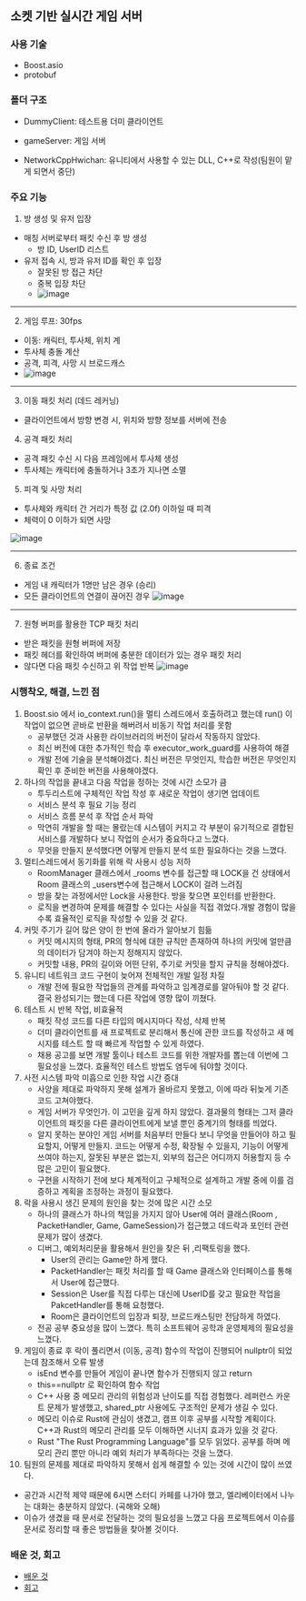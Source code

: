 ## 소켓 기반 실시간 게임 서버
### 사용 기술
- Boost.asio
- protobuf

### 폴더 구조

- DummyClient: 테스트용 더미 클라이언트

- gameServer: 게임 서버

- NetworkCppHwichan: 유니티에서 사용할 수 있는 DLL, C++로 작성(팀원이 맡게 되면서 중단)



### 주요 기능
1. 방 생성 및 유저 입장
  - 매칭 서버로부터 패킷 수신 후 방 생성
    - 방 ID, UserID 리스트
  - 유저 접속 시, 방과 유저 ID를 확인 후 입장
    - 잘못된 방 접근 차단
    - 중복 입장 차단
    - ![image](https://user-images.githubusercontent.com/52772732/228202021-66c3e2d1-bd87-4b16-9389-8cdf0a3a11e2.png)

---------

2. 게임 루프: 30fps
  - 이동: 캐릭터, 투사체, 위치 계
  - 투사체 충돌 계산
  - 공격, 피격, 사망 시 브로드캐스
  - ![image](https://user-images.githubusercontent.com/52772732/228202343-f50b52ea-bc16-4977-96e9-59e8b2318bca.png)

---------

3. 이동  패킷 처리 (데드 레커닝)
  - 클라이언트에서 방향 변경 시, 위치와 방향 정보를 서버에 전송

4. 공격 패킷 처리
  - 공격 패킷 수신 시 다음 프레임에서 투사체 생성
  - 투사체는 캐릭터에 충돌하거나 3초가 지나면 소멸


5. 피격 및 사망 처리
  - 투사체와 캐릭터 간 거리가 특정 값 (2.0f) 이하일 때 피격
  - 체력이 0 이하가 되면 사망

![image](https://user-images.githubusercontent.com/52772732/228202678-abbdb070-7afc-41c4-9609-339419b79df4.png)

-------

6. 종료 조건
  - 게임 내 캐릭터가 1명만 남은 경우 (승리)
  - 모든 클라이언트의 연결이 끊어진 경우
![image](https://user-images.githubusercontent.com/52772732/228202941-fc12a0f1-2a9a-4ba4-a18f-9596eaba6603.png)


------

7. 원형 버퍼를 활용한 TCP 패킷 처리
  - 받은 패킷을 원형 버퍼에 저장
  - 패킷 헤더를 확인하여 버퍼에 충분한 데이터가 있는 경우 패킷 처리
  - 않다면 다음 패킷 수신하고 위 작업 반복
![image](https://user-images.githubusercontent.com/52772732/228202955-fe732128-a7dc-43c8-bed7-c8bc7d999fed.png)

### 시행착오, 해결, 느낀 점

1. Boost.sio 에서 io_context.run()을 멀티 스레드에서 호출하려고 했는데 run() 이 작업이 없으면 곧바로 반환을 해버려서 비동기 작업 처리를 못함
   - 공부했던 것과 사용한 라이브러리의 버전이 달라서 작동하지 않았다.
   - 최신 버전에 대한 추가적인 학습 후 executor_work_guard를 사용하여 해결
   - 개발 전에 기술을 분석해야겠다. 최신 버전은 무엇인지, 학습한 버전은 무엇인지 확인 후 준비한 버전을 사용해야겠다.
2. 하나의 작업을 끝내고 다음 작업을 정하는 것에 시간 소모가 큼
   - 투두리스트에 구체적인 작업 작성 후 새로운 작업이 생기면 업데이트 
   - 서비스 분석 후 필요 기능 정리
   - 서비스 흐름 분석 후 작업 순서 파악
   - 막연히 개발을 할 때는 몰랐는데 시스템이 커지고 각 부분이 유기적으로 결합된 서비스를 개발하다 보니 작업의 순서가 중요하다고 느꼈다. 
   - 무엇을 만들지 분석했다면 어떻게 만들지 분석 또한 필요하다는 것을 느꼈다. 
3. 멀티스레드에서 동기화를 위해 락 사용시 성능 저하
   - RoomManager 클래스에서 _rooms 변수를 접근할 때 LOCK을 건 상태에서 Room 클래스의 _users변수에 접근해서 LOCK이 걸려 느려짐
   - 방을 찾는 과정에서만 Lock을 사용한다. 방을 찾으면 포인터를 반환한다. 
   - 로직을 변경하여 문제를 해결할 수 있다는 사실을 직접 겪었다.개발 경험이 많을 수록 효율적인 로직을 작성할 수 있을 것 같다.
4. 커밋 주기가 길어 많은 양이 한 번에 올라가 알아보기 힘듦
   - 커밋 메시지의 형태, PR의 형식에 대한 규칙만 존재하여 하나의 커밋에 얼만큼의 데이터가 담겨야 하는지 정해지지 않았다.
   - 커밋할 내용, PR의 길이와 어떤 단위, 주기로 커밋을 할지 규칙을 정해야겠다.
5. 유니티 네트워크 코드 구현이 늦어져 전체적인 개발 일정 차질
   - 개발 전에 필요한 작업들의 관계를 파악하고 임계경로를 알아둬야 할 것 같다. 결국 완성되기는 했는데 다른 작업에 영향 많이 끼쳤다.
6. 테스트 시 반복 작업, 비효율적
   - 패킷 작성 코드를 다른 타입의 메시지마다 작성, 삭제 반복
   - 더미 클라이언트를 새 프로젝트로 분리해서 통신에 관한 코드를 작성하고 새 메시지를 테스트 할 때 빠르게 작업할 수 있게 하였다.
   - 채용 공고를 보면 개발 툴이나 테스트 코드를 위한 개발자를 뽑는데 이번에 그 필요성을 느꼈다. 효율적인 테스트 방법도 염두에 둬야할 것이다.
7. 사전 시스템 파악 미흡으로 인한 작업 시간 증대
   - 사양을 제대로 파악하지 못해 설계가 올바르지 못했고, 이에 따라 뒤늦게 기존 코드 고쳐야했다.
   - 게임 서버가 무엇인가. 이 고민을 깊게 하지 않았다. 결과물의 형태는 그저 클라이언트의 패킷을 다른 클라이언트에게 보낼 뿐인 중계기의 형태를 띄었다.
   - 알지 못하는 분야인 게임 서버를 처음부터 만들다 보니  무엇을 만들어야 하고 필요할지, 어떻게 만들지. 코드는 어떻게 수정, 확장될 수 있을지, 기능이 어떻게 쓰여야 하는지, 잘못된 부분은 없는지, 외부의 접근은 어디까지 허용할지 등 수많은 고민이 필요했다.
   - 구현을 시작하기 전에 보다 체계적이고 구체적으로 설계하고 개발 중에 이를 검증하고 계획을 조정하는 과정이 필요했다.
8. 락을 사용시 생긴 문제의 원인을 찾는 것에 많은 시간 소모
   - 하나의 클래스가 하나의 책임을 가지지 않아 User에 여러 클래스(Room , PacketHandler, Game, GameSession)가 접근했고 데드락과 포인터 관련 문제가 많이 생겼다.
   - 디버그, 예외처리문을 활용해서 원인을 찾은 뒤 ,리팩토링을 했다.
     - User의 관리는 Game만 하게 했다.
     - PacketHandler는 패킷 처리를 할 때 Game 클래스와 인터페이스를 통해서 User에 접근했다.
     - Session은 User를 직접 다루는 대신에 UserID를 갖고 필요한 작업을 PakcetHandler를 통해 요청했다. 
     - Room은 클라이언트의 입장과 퇴장, 브로드캐스팅만 전담하게 하였다.
   - 전공 공부 중요성을 많이 느꼈다. 특히 소프트웨어 공학과 운영체제의 필요성을 느꼈다.
9. 게임이 종료 후 락이 풀리면서 (이동, 공격) 함수의 작업이 진행되어 nullptr이 되었는데 참조해서 오류 발생
   - isEnd 변수를 만들어 게임이 끝나면 함수가 진행되지 않고 return
   - this==nullptr 로 확인하여 함수 작업
   - C++ 사용 중 메모리 관리의 위험성과 난이도를  직접 경험했다. 레퍼런스 카운트 문제가 발생했고, shared_ptr 사용에도 구조적인 문제가 생길 수 있다.
   - 메모리 이슈로 Rust에 관심이 생겼고, 캠프 이후 공부를 시작할 계획이다. C++과 Rust의 메모리 관리를 모두 이해하면 시너지 효과가 있을 것 같다.
   - Rust "The Rust Programming Language"를 모두 읽었다. 공부를 하며 메모리 관리 뿐만 아니라 예외 처리가  부족하다는 것을 느꼈다.
10. 팀원의 문제를 제대로 파악하지 못해서 쉽게 해결할 수 있는 것에 시간이 많이 쓰였다.
   - 공간과 시간적 제약 때문에 6시면 스터디 카페를 나가야 했고, 엘리베이터에서 나누는 대화는 충분하지 않았다. (곡해와 오해)
   - 이슈가 생겼을 때 문서로 전달하는 것의 필요성을 느꼈고 다음 프로젝트에서 이슈를 문서로 정리할 때 좋은 방법들을 찾아볼 것이다.
### 배운 것, 회고
- [배운 것](https://velog.io/@oak_cassia/%ED%94%84%EB%A1%9C%EC%A0%9D%ED%8A%B8%EC%97%90%EC%84%9C-%EB%B0%B0%EC%9A%B4-%EA%B2%83)
- [회고](https://velog.io/@oak_cassia/%ED%94%84%EB%A1%9C%EC%A0%9D%ED%8A%B8%EC%97%90%EC%84%9C-%EC%96%BB%EC%9D%80-%EA%B2%83)
